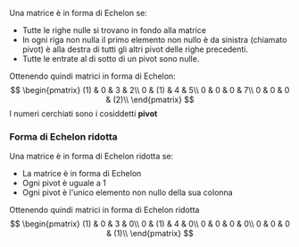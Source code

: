 Una matrice è in forma di Echelon se:
- Tutte le righe nulle si trovano in fondo alla matrice
- In ogni riga non nulla il primo elemento non nullo è da sinistra (chiamato pivot) è alla destra di tutti gli altri pivot delle righe precedenti.
- Tutte le entrate al di sotto di un pivot sono nulle.

Ottenendo quindi matrici in forma di Echelon:
$$
\begin{pmatrix}
	(1) & 0 & 3 & 2\\
	0 & (1) & 4 & 5\\
	0 & 0 & 0 & 7\\
	0 & 0 & 0 & (2)\\
\end{pmatrix}
$$
I numeri cerchiati sono i cosiddetti **pivot**

###  Forma di Echelon ridotta
Una matrice è in forma di Echelon ridotta se:
- La matrice è in forma di Echelon
- Ogni pivot è uguale a 1
- Ogni pivot è l'unico elemento non nullo della sua colonna

Ottenendo quindi matrici in forma di Echelon ridotta
$$
\begin{pmatrix}
	(1) & 0 & 3 & 0\\
	0 & (1) & 4 & 0\\
	0 & 0 & 0 & 0\\
	0 & 0 & 0 & (1)\\
\end{pmatrix}
$$